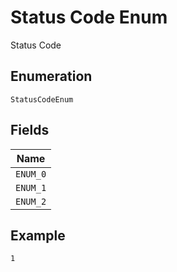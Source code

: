 
# Status Code Enum

Status Code

## Enumeration

`StatusCodeEnum`

## Fields

| Name |
|  --- |
| `ENUM_0` |
| `ENUM_1` |
| `ENUM_2` |

## Example

```
1
```


